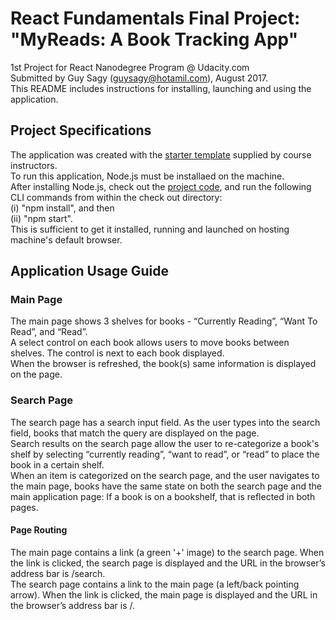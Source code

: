 # React Fundamentals Final Project: "MyReads: A Book Tracking App"
1st Project for React Nanodegree Program @ Udacity.com <br/>
Submitted by Guy Sagy (guysagy@hotamil.com), August 2017. <br/>
This README includes instructions for installing, launching and using the application. <br/>

## Project Specifications
The application was created with the [starter template](https://github.com/udacity/reactnd-project-myreads-starter) supplied by course instructors. <br/>
To run this application, Node.js must be installaed on the machine. <br/>
After installing Node.js, check out the [project code](https://github.com/guysagy/reactnd-project-myreads-starter), and run the following CLI commands from within the check out directory: <br/>
(i) "npm install", and then <br/>
(ii) "npm start". <br/>
This is sufficient to get it installed, running and launched on hosting machine's default browser. <br/>

## Application Usage Guide
### Main Page
The main page shows 3 shelves for books - “Currently Reading”, “Want To Read”, and “Read”. <br/>
A select control on each book allows users to move books between shelves. The control is next to each book displayed. <br/>
When the browser is refreshed, the book(s) same information is displayed on the page. <br/>

### Search Page
The search page has a search input field. As the user types into the search field, books that match the query are displayed on the page. <br/>
Search results on the search page allow the user to re-categorize a book's shelf by selecting “currently reading”, “want to read”, or “read” to place the book in a certain shelf. <br/>
When an item is categorized on the search page, and the user navigates to the main page, books have the same state on both the search page and the main application page: If a book is on a bookshelf, that is reflected in both pages. <br/>

#### Page Routing
The main page contains a link (a green '+' image) to the search page. When the link is clicked, the search page is displayed and the URL in the browser’s address bar is /search. <br/>
The search page contains a link to the main page (a left/back pointing arrow). When the link is clicked, the main page is displayed and the URL in the browser’s address bar is /. <br/>